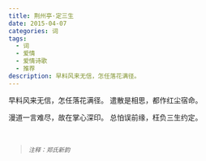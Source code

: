 ```yaml
---
title: 荆州亭·定三生
date: 2015-04-07
categories: 词
tags:
  - 词
  - 爱情
  - 爱情诗歌
  - 推荐
description: 早料风来无信，怎任落花满径。
---
```


早料风来无信，怎任落花满径。
遣散是相思，都作红尘宿命。

漫道一言难尽，故在掌心深印。
总怕误前缘，枉负三生约定。

<br/>
<blockquote>
<p><small><i>注释：郑氏新韵</i></small></p>
</blockquote>